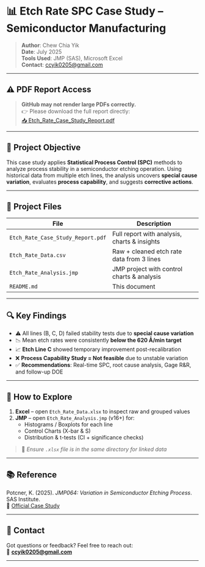 # 📊 Etch Rate SPC Case Study – Semiconductor Manufacturing

> **Author**: Chew Chia Yik  
> **Date**: July 2025  
> **Tools Used**: JMP (SAS), Microsoft Excel  
> **Contact**: ccyik0205@gmail.com  

---

## ⚠️ PDF Report Access

> **GitHub may not render large PDFs correctly.**  
> 👉 Please download the full report directly:  
> [📥 Etch_Rate_Case_Study_Report.pdf](https://github.com/cchiayik/etch-rate-spc-jmp-study/raw/e29e534266b0b4f19dacc533ff7cdf34b3fff8ee/Etch%20Rate%20Case%20Study(Chew%20Chia%20Yik).pdf)

---

## 🎯 Project Objective

This case study applies **Statistical Process Control (SPC)** methods to analyze process stability in a semiconductor etching operation. Using historical data from multiple etch lines, the analysis uncovers **special cause variation**, evaluates **process capability**, and suggests **corrective actions**.

---

## 📁 Project Files

| File                          | Description |
|-------------------------------|-------------|
| `Etch_Rate_Case_Study_Report.pdf` | Full report with analysis, charts & insights |
| `Etch_Rate_Data.csv`         | Raw + cleaned etch rate data from 3 lines |
| `Etch_Rate_Analysis.jmp`      | JMP project with control charts & analysis |
| `README.md`                   | This document |

---

## 🔍 Key Findings

- ⚠️ All lines (B, C, D) failed stability tests due to **special cause variation**  
- 📉 Mean etch rates were consistently **below the 620 Å/min target**
- 📈 **Etch Line C** showed temporary improvement post-recalibration  
- ❌ **Process Capability Study = Not feasible** due to unstable variation  
- ✅ **Recommendations**: Real-time SPC, root cause analysis, Gage R&R, and follow-up DOE

---

## 🧭 How to Explore

1. **Excel** – open `Etch_Rate_Data.xlsx` to inspect raw and grouped values  
2. **JMP** – open `Etch_Rate_Analysis.jmp` (v16+) for:
   - Histograms / Boxplots for each line
   - Control Charts (X-bar & S)
   - Distribution & t-tests (CI + significance checks)

> 📝 *Ensure `.xlsx` file is in the same directory for linked data*

---

## 📚 Reference

Potcner, K. (2025). *JMP064: Variation in Semiconductor Etching Process*. SAS Institute.  
🔗 [Official Case Study](https://www.jmp.com/en/academic/case-study-library/variation-in-semiconductor-etching-process.html)

---

## 💬 Contact

Got questions or feedback? Feel free to reach out:  
📧 **ccyik0205@gmail.com**

---
